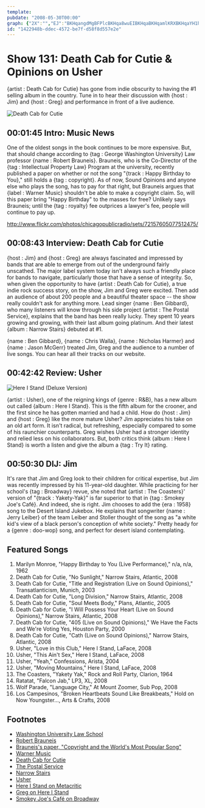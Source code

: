 ```yaml
---
template: 
pubdate: "2008-05-30T00:00"
graph: {"2X":"","EJ":"BKHqangdMgBFPlcBKHqa8wuEIBKHqaBKHqamlKRXBKHqaYH1hDlLtLlngdMg","1Z6":"ke5ipv4yObdhnxeke5ipX6cfddhnxeBHm1Gdhnxe","2C6":"7CpDbrYOxQGe4MJHi0STGe4MJNDiznHi0STNDizn7CpDbNDizn"}
id: "1422948b-ddec-4572-be7f-d58f8d557e2e"
---
```






# Show 131: Death Cab for Cutie & Opinions on Usher

{artist : Death Cab for Cutie} has gone from indie obscurity to having the #1 selling album in the country. Tune in to hear their discussion with {host : Jim} and {host : Greg} and performance in front of a live audience.

![Death Cab for Cutie](https://static.soundopinions.org/images/2008/deathcab.jpg)



## 00:01:45 Intro: Music News

One of the oldest songs in the book continues to be more expensive. But, that should change according to {tag : George Washington University} Law professor {name : Robert Brauneis}. Brauneis, who is the Co-Director of the {tag : Intellectual Property Law} Program at the university, recently published a paper on whether or not the song "{track : Happy Birthday to You}," still holds a {tag : copyright}. As of now, Sound Opinions and anyone else who plays the song, has to pay for that right, but Brauneis argues that {label : Warner Music} shouldn't be able to make a copyright claim. So, will this paper bring "Happy Birthday" to the masses for free? Unlikely says Brauneis; until the {tag : royalty} fee outprices a lawyer's fee, people will continue to pay up.

http://www.flickr.com/photos/chicagopublicradio/sets/72157605077512475/



## 00:08:43 Interview: Death Cab for Cutie

{host : Jim} and {host : Greg} are always fascinated and impressed by bands that are able to emerge from out of the underground fairly unscathed. The major label system today isn't always such a friendly place for bands to navigate, particularly those that have a sense of integrity. So, when given the opportunity to have {artist : Death Cab for Cutie}, a true indie rock success story, on the show, Jim and Greg were excited. Then add an audience of about 200 people and a beautiful theater space -- the show really couldn't ask for anything more. Lead singer {name : Ben Gibbard}, who many listeners will know through his side project {artist : The Postal Service}, explains that the band has been really lucky. They spent 10 years growing and growing, with their last album going platinum. And their latest {album : Narrow Stairs} debuted at #1.

{name : Ben Gibbard}, {name : Chris Walla}, {name : Nicholas Harmer} and {name : Jason McGerr} treated Jim, Greg and the audience to a number of live songs. You can hear all their tracks on our website.



## 00:42:42 Review: Usher

![Here I Stand (Deluxe Version)](https://static.soundopinions.org/assets/131/1Z60.jpg)

{artist : Usher}, one of the reigning kings of {genre : R&B}, has a new album out called {album : Here I Stand}. This is the fifth album for the crooner, and the first since he has gotten married and had a child. How do {host : Jim} and {host : Greg} like the more mature Usher? Jim appreciates his take on an old art form. It isn't radical, but refreshing, especially compared to some of his raunchier counterparts. Greg wishes Usher had a stronger identity and relied less on his collaborators. But, both critics think {album : Here I Stand} is worth a listen and give the album a {tag : Try It} rating.



## 00:50:30 DIJ: Jim

It's rare that Jim and Greg look to their children for critical expertise, but Jim was recently impressed by his 11-year-old daughter. While practicing for her school's {tag : Broadway} revue, she noted that {artist : The Coasters}' version of "{track : Yakety-Yak}" is far superior to that in {tag : Smokey Joe's Café}. And indeed, she is right. Jim chooses to add the {era : 1958} song to the Desert Island Jukebox. He explains that songwriter {name : Jerry Leiber} of the team Leiber and Stoller thought of the song as "a white kid's view of a black person's conception of white society." Pretty heady for a {genre : doo-wop} song, and perfect for desert island contemplating.



## Featured Songs

1. Marilyn Monroe, "Happy Birthday to You (Live Performance)," n/a, n/a, 1962
2. Death Cab for Cutie, "No Sunlight," Narrow Stairs, Atlantic, 2008
3. Death Cab for Cutie, "Title and Registration (Live on Sound Opinions)," Transatlanticism, Munich, 2003
4. Death Cab for Cutie, "Long Division," Narrow Stairs, Atlantic, 2008
5. Death Cab for Cutie, "Soul Meets Body," Plans,  Atlantic, 2005
6. Death Cab for Cutie, "I Will Possess Your Heart (Live on Sound Opinions)," Narrow Stairs, Atlantic, 2008
7. Death Cab for Cutie, "405 (Live on Sound Opinions)," We Have the Facts and We're Voting Yes, Houston Party, 2000
8. Death Cab for Cutie, "Cath (Live on Sound Opinions)," Narrow Stairs, Atlantic, 2008
9. Usher, "Love in this Club," Here I Stand, LaFace, 2008
10. Usher, "This Ain't Sex," Here I Stand, LaFace, 2008
11. Usher, "Yeah," Confessions, Arista, 2004
12. Usher, "Moving Mountains," Here I Stand, LaFace, 2008
13. The Coasters, "Yakety Yak," Rock and Roll Party, Clarion, 1964
14. Ratatat, "Falcon Jab," LP3, XL, 2008
15. Wolf Parade, "Language City," At Mount Zoomer, Sub Pop, 2008
16. Los Campesinos, "Broken Heartbeats Sound Like Breakbeats," Hold on Now Youngster..., Arts & Crafts, 2008



## Footnotes

- [Washington University Law School](http://www.law.gwu.edu/)
- [Robert Brauneis](http://www.law.gwu.edu/Faculty/profile.aspx?id=1741)
- [Brauneis's paper, "Copyright and the World's Most Popular Song"](http://papers.ssrn.com/sol3/papers.cfm?abstract_id=1111624)
- [Warner Music](http://www.warnerchappell.com/wcm_2/home2.jsp)
- [Death Cab for Cutie](http://www.deathcabforcutie.com/)
- [The Postal Service](http://www.postalservicemusic.net/)
- [Narrow Stairs](http://www.amazon.com/Narrow-Stairs-Death-Cab-Cutie/dp/B0017I1RH4)
- [Usher](http://www.usherworld.com/)
- [Here I Stand on Metacritic](http://www.metacritic.com/music/artists/usher/hereistand?q=usher)
- [Greg on Here I Stand](http://articles.chicagotribune.com/2008-06-01/news/0805300394_1_crunk-usher-raymond-club-ready)
- [Smokey Joe's Café on Broadway](http://broadwaymusicalhome.com/shows/smokey.htm)